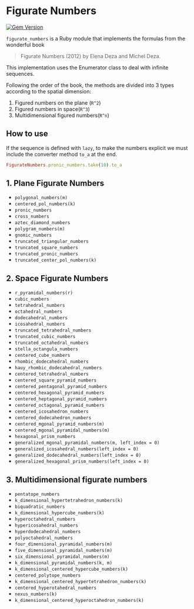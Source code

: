 # Figurate Numbers

[![Gem Version](https://badge.fury.io/rb/figurate_numbers.svg)](https://badge.fury.io/rb/figurate_numbers)

`figurate_numbers` is a Ruby module that implements the formulas from the wonderful book
> Figurate Numbers (2012) by Elena Deza and Michel Deza.

This implementation uses the Enumerator class to deal with infinite sequences.

Following the order of the book, the methods are divided into 3 types according to the spatial dimension:

1. Figured numbers on the plane (`R^2`)
2. Figured numbers in space(`R^3`)
3. Multidimensional figured numbers(`R^n`)

## How to use

If the sequence is defined with `lazy`, to make the numbers explicit we must include the converter method `to_a` at the end.

```rb
FigurateNumbers.pronic_numbers.take(10).to_a
```

## 1. Plane Figurate Numbers

- `polygonal_numbers(m)`
- `centered_pol_numbers(k)`
- `pronic_numbers`
- `cross_numbers`
- `aztec_diamond_numbers`
- `polygram_numbers(m)`
- `gnomic_numbers`
- `truncated_triangular_numbers`
- `truncated_square_numbers`
- `truncated_pronic_numbers`
- `truncated_center_pol_numbers(k)`

## 2. Space Figurate Numbers

- `r_pyramidal_numbers(r)`
- `cubic_numbers`
- `tetrahedral_numbers`
- `octahedral_numbers`
- `dodecahedral_numbers`
- `icosahedral_numbers`
- `truncated_tetrahedral_numbers`
- `truncated_cubic_numbers`
- `truncated_octahedral_numbers`
- `stella_octangula_numbers`
- `centered_cube_numbers`
- `rhombic_dodecahedral_numbers`
- `hauy_rhombic_dodecahedral_numbers`
- `centered_tetrahedral_numbers`
- `centered_square_pyramid_numbers`
- `centered_pentagonal_pyramid_numbers`
- `centered_hexagonal_pyramid_numbers`
- `centered_heptagonal_pyramid_numbers`
- `centered_octagonal_pyramid_numbers`
- `centered_icosahedron_numbers`
- `centered_dodecahedron_numbers`
- `centered_mgonal_pyramid_numbers(m)`
- `centered_mgonal_pyramidal_numbers(m)`
- `hexagonal_prism_numbers`
- `generalized_mgonal_pyramidal_numbers(m, left_index = 0)`
- `generalized_icosahedral_numbers(left_index = 0)`
- `generalized_dodecahedral_numbers(left_index = 0)`
- `generalized_hexagonal_prism_numbers(left_index = 0)`

## 3. Multidimensional figurate numbers

- `pentatope_numbers`
- `k_dimensional_hypertetrahedron_numbers(k)`
- `biquadratic_numbers`
- `k_dimensional_hypercube_numbers(k)`
- `hyperoctahedral_numbers`
- `hypericosahedral_numbers`
- `hyperdodecahedral_numbers`
- `polyoctahedral_numbers`
- `four_dimensional_pyramidal_numbers(m)`
- `five_dimensional_pyramidal_numbers(m)`
- `six_dimensional_pyramidal_numbers(m)`
- `k_dimensional_pyramidal_numbers(k, m)`
- `k_dimensional_centered_hypercube_numbers(k)`
- `centered_polytope_numbers`
- `k_dimensional_centered_hypertetrahedron_numbers(k)`
- `centered_hyperotahedral_numbers`
- `nexus_numbers(k)`
- `k_dimensional_centered_hyperoctahedron_numbers(k)`


